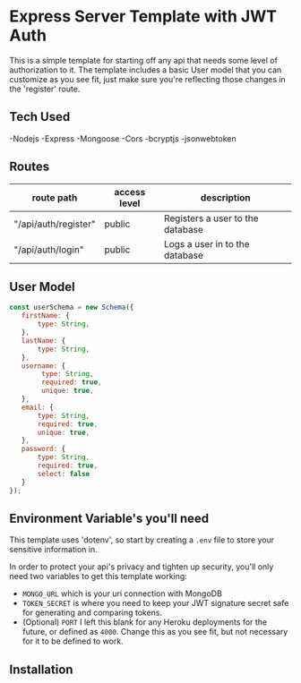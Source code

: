 # Express Server Template with JWT Auth

This is a simple template for starting off any api that needs some level of authorization to it. The template includes a basic User model that you can customize as you see fit, just make sure you're reflecting those changes in the 'register' route.

## Tech Used

-Nodejs
-Express
-Mongoose
-Cors 
-bcryptjs
-jsonwebtoken

## Routes

| route path           | access level | description                      |
|----------------------|--------------|----------------------------------|
| "/api/auth/register" | public       | Registers a user to the database |
| "/api/auth/login"    | public       | Logs a user in to the database   |

## User Model

```js
const userSchema = new Schema({
   firstName: {
       type: String,
   },
   lastName: {
       type: String,
   },
   username: {
        type: String,
        required: true,
        unique: true,
   },
   email: {
       type: String,
       required: true,
       unique: true,
   },
   password: {
       type: String, 
       required: true,
       select: false
   }
});
```
## Environment Variable's you'll need

This template uses 'dotenv', so start by creating a `.env` file to store your sensitive information in.

In order to protect your api's privacy and tighten up security, you'll only need two variables to get this template working: 
- `MONGO_URL` which is your uri connection with MongoDB
- `TOKEN_SECRET` is where you need to keep your JWT signature secret safe for generating and comparing tokens.
- (Optional) `PORT` I left this blank for any Heroku deployments for the future, or defined as `4000`. Change this as you see fit, but not necessary for it to be defined to work. 

## Installation

